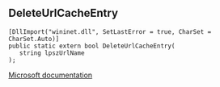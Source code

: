 ## DeleteUrlCacheEntry

```
[DllImport("wininet.dll", SetLastError = true, CharSet = CharSet.Auto)]
public static extern bool DeleteUrlCacheEntry(
   string lpszUrlName
);
```

[Microsoft documentation](https://docs.microsoft.com/en-us/windows/win32/api/wininet/nf-wininet-deleteurlcacheentrya)

